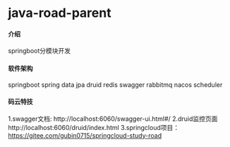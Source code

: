 # java-road-parent

#### 介绍
springboot分模块开发

#### 软件架构
springboot
spring data jpa
druid
redis
swagger
rabbitmq
nacos
scheduler

#### 码云特技

1.swagger文档: http://localhost:6060/swagger-ui.html#/
2.druid监控页面 http://localhost:6060/druid/index.html
3.springcloud项目：https://gitee.com/gubin0715/springcloud-study-road